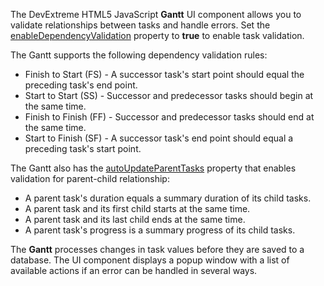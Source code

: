 The DevExtreme HTML5 JavaScript **Gantt** UI component allows you to validate relationships between tasks and handle errors. Set the [enableDependencyValidation](/Documentation/ApiReference/UI_Components/dxGantt/Configuration/validation/#enableDependencyValidation) property to **true** to enable task validation.

The Gantt supports the following dependency validation rules:

* Finish to Start (FS) - A successor task's start point should equal the preceding task's end point.
* Start to Start (SS) - Successor and predecessor tasks should begin at the same time.
* Finish to Finish (FF) - Successor and predecessor tasks should end at the same time.
* Start to Finish (SF) - A successor task's end point should equal a preceding task's start point.

The Gantt also has the [autoUpdateParentTasks](/Documentation/ApiReference/UI_Components/dxGantt/Configuration/validation/#autoUpdateParentTasks) property that enables validation for parent-child relationship:

* A parent task's duration equals a summary duration of its child tasks.
* A parent task and its first child starts at the same time.
* A parent task and its last child ends at the same time.
* A parent task's progress is a summary progress of its child tasks.

The **Gantt** processes changes in task values before they are saved to a database. The UI component displays a popup window with a list of available actions if an error can be handled in several ways.
